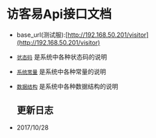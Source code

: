 # 访客易Api接口文档

* base\_url\(测试服\):[http://192.168.50.201/visitor](http://192.168.50.201/visitor)
* [`状态码`](code.md) 是系统中各种状态码的说明
* [`系统常量`](constants.md) 是系统中各种常量的说明
* [`数据结构`](data-struct.md) 是系统中各种数据结构的说明

  ## 更新日志

* 2017/10/28



